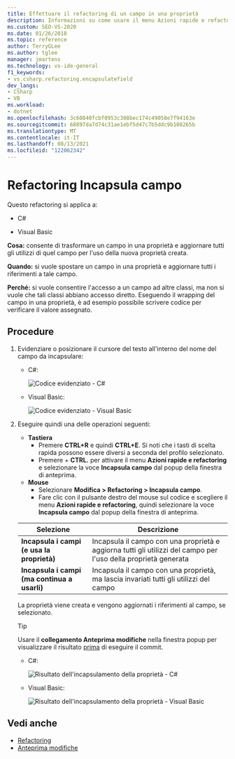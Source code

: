 ```yaml
---
title: Effettuare il refactoring di un campo in una proprietà
description: Informazioni su come usare il menu Azioni rapide e refactoring per convertire un campo in una proprietà.
ms.custom: SEO-VS-2020
ms.date: 01/26/2018
ms.topic: reference
author: TerryGLee
ms.author: tglee
manager: jmartens
ms.technology: vs-ide-general
f1_keywords:
- vs.csharp.refactoring.encapsulatefield
dev_langs:
- CSharp
- VB
ms.workload:
- dotnet
ms.openlocfilehash: 3c60840fcbf0953c308bec174c49058e7f94163e
ms.sourcegitcommit: 68897da7d74c31ae1ebf5d47c7b5ddc9b108265b
ms.translationtype: MT
ms.contentlocale: it-IT
ms.lasthandoff: 08/13/2021
ms.locfileid: "122062342"
---
```

# <a name="encapsulate-a-field-refactoring"></a>Refactoring Incapsula campo

Questo refactoring si applica a:

- C#

- Visual Basic

**Cosa:** consente di trasformare un campo in una proprietà e aggiornare tutti gli utilizzi di quel campo per l'uso della nuova proprietà creata.

**Quando:** si vuole spostare un campo in una proprietà e aggiornare tutti i riferimenti a tale campo.

**Perché:** si vuole consentire l'accesso a un campo ad altre classi, ma non si vuole che tali classi abbiano accesso diretto.  Eseguendo il wrapping del campo in una proprietà, è ad esempio possibile scrivere codice per verificare il valore assegnato.

## <a name="how-to"></a>Procedure

1. Evidenziare o posizionare il cursore del testo all'interno del nome del campo da incapsulare:

   - C#:

       ![Codice evidenziato - C#](media/encapsulate-highlight-cs.png)

   - Visual Basic:

       ![Codice evidenziato - Visual Basic](media/encapsulate-highlight-vb.png)

2. Eseguire quindi una delle operazioni seguenti:

   - **Tastiera**
      - Premere **CTRL+R** e quindi **CTRL+E**.  Si noti che i tasti di scelta rapida possono essere diversi a seconda del profilo selezionato.
      - Premere  + **CTRL.** per attivare il menu **Azioni rapide e refactoring** e selezionare la voce **Incapsula campo** dal popup della finestra di anteprima.
   - **Mouse**
      - Selezionare **Modifica > Refactoring > Incapsula campo**.
      - Fare clic con il pulsante destro del mouse sul codice e scegliere il menu **Azioni rapide e refactoring**, quindi selezionare la voce **Incapsula campo** dal popup della finestra di anteprima.

   Selezione | Descrizione
   --------- | -----------
   **Incapsula i campi (e usa la proprietà)** | Incapsula il campo con una proprietà e aggiorna tutti gli utilizzi del campo per l'uso della proprietà generata
   **Incapsula i campi (ma continua a usarli)** | Incapsula il campo con una proprietà, ma lascia invariati tutti gli utilizzi del campo

   La proprietà viene creata e vengono aggiornati i riferimenti al campo, se selezionato.

   > [!TIP]
   > Usare il **collegamento Anteprima modifiche** nella finestra popup per visualizzare il risultato [prima](../../ide/preview-changes.md) di eseguire il commit.

   - C#:

      ![Risultato dell'incapsulamento della proprietà - C#](media/encapsulate-result-cs.png)

   - Visual Basic:

      ![Risultato dell'incapsulamento della proprietà - Visual Basic](media/encapsulate-result-vb.png)

## <a name="see-also"></a>Vedi anche

- [Refactoring](../refactoring-in-visual-studio.md)
- [Anteprima modifiche](../../ide/preview-changes.md)
